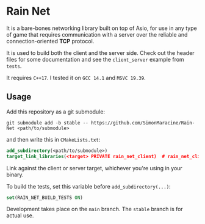 # Rain Net

It is a bare-bones networking library built on top of Asio, for use in any type of game that requires
communication with a server over the reliable and connection-oriented **TCP** protocol.

It is used to build both the client and the server side. Check out the header files for some
documentation and see the `client_server` example from `tests`.

It requires `C++17`. I tested it on `GCC 14.1` and `MSVC 19.39`.

## Usage

Add this repository as a git submodule:

```text
git submodule add -b stable -- https://github.com/SimonMaracine/Rain-Net <path/to/submodule>
```

and then write this in `CMakeLists.txt`:

```cmake
add_subdirectory(<path/to/submodule>)
target_link_libraries(<target> PRIVATE rain_net_client)  # rain_net_client/rain_net_server
```

Link against the client or server target, whichever you're using in your binary.

To build the tests, set this variable before `add_subdirectory(...)`:

```cmake
set(RAIN_NET_BUILD_TESTS ON)
```

Development takes place on the `main` branch. The `stable` branch is for actual use.

